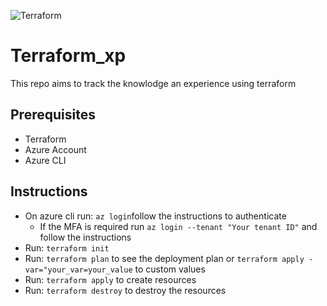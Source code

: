 ![Terraform](https://github.com/rrm86/terraform_xp/workflows/Terraform/badge.svg)
# Terraform_xp

This repo aims to track the knowlodge an experience using terraform


## Prerequisites

- Terraform
- Azure Account
- Azure CLI

## Instructions

 - On azure cli run: `az login`follow the instructions to authenticate
	 - If the MFA is required run `az login --tenant "Your tenant ID"` and follow the instructions
 - Run: `terraform init`  
 - Run: `terraform plan` to see the deployment plan or `terraform apply -var="your_var=your_value` to custom values
 - Run: `terraform apply` to create resources
 - Run: `terraform destroy` to destroy the resources
